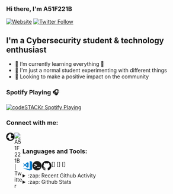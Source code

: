 ### Hi there, I'm A51F221B

[![Website](https://img.shields.io/website?label=@asifkashif478.com&style=for-the-badge&url=https%3A%2F%2F@asifkashif478.com)](https://medium.com/@asifkashif478)
[![Twitter Follow](https://img.shields.io/twitter/follow/A51F221B?color=1DA1F2&logo=twitter&style=for-the-badge)](https://twitter.com/intent/follow?original_referer=https%3A%2F%2Fgithub.com%2FcodeSTACKr&screen_name=A51F221B)

## I'm a Cybersecurity student & technology enthusiast 

- 🌱 I’m currently learning everything 🤣
- 👯 I'm just a normal student experimenting with different things
- 🥅 Looking to make a positive impact on the community

### Spotify Playing 🎧
[<img src="https://now-playing-codestackr.vercel.app/api/spotify-playing" alt="codeSTACKr Spotify Playing" width="350" />](https://open.spotify.com/user/4hdzcas2ogggndw7l5xeoiyhl)

### Connect with me:

[<img align="left" alt="medium.com/@asifkashif478" width="22px" src="https://raw.githubusercontent.com/iconic/open-iconic/master/svg/globe.svg" />][website]
[<img align="left" alt="A51F221B | Twitter" width="22px" src="https://cdn.jsdelivr.net/npm/simple-icons@v3/icons/twitter.svg" />][twitter]

<br />

### Languages and Tools:

[<img align="left" alt="Visual Studio Code" width="26px" src="https://raw.githubusercontent.com/github/explore/80688e429a7d4ef2fca1e82350fe8e3517d3494d/topics/visual-studio-code/visual-studio-code.png" />]
[<img align="left" alt="Terminal" width="26px" src="https://raw.githubusercontent.com/github/explore/80688e429a7d4ef2fca1e82350fe8e3517d3494d/topics/terminal/terminal.png" />]
[<img align="left" alt="GitHub" width="26px" src="https://raw.githubusercontent.com/github/explore/78df643247d429f6cc873026c0622819ad797942/topics/github/github.png" />]




<details>
  <summary>:zap: Recent Github Activity</summary>
  

</details>

<details>
  <summary>:zap: Github Stats</summary>

  <img align="left" alt="A51F221B's Github Stats" src="https://github-readme-stats.codestackr.vercel.app/api?username=A51F221B&show_icons=true&hide_border=true" />

</details>

[website]: https://medium.com/@asifkashif478
[twitter]: https://twitter.com/A51F221B
